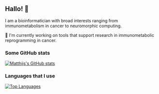 ## Hallo! 👋
I am a bioinformatician with broad interests ranging from immunometabolism in cancer to neuromorphic computing. 

🔭 I'm currently working on tools that support research in immunometabolic reprogramming in cancer.

<!--
**matthijshulsebos/matthijshulsebos** is a ✨ _special_ ✨ repository because its `README.md` (this file) appears on your GitHub profile.

Here are some ideas to get you started:

- 🔭 I’m currently working on ...
- 🌱 I’m currently learning ...
- 👯 I’m looking to collaborate on ...
- 🤔 I’m looking for help with ...
- 💬 Ask me about ...
- 📫 How to reach me: ...
- 😄 Pronouns: ...
- ⚡ Fun fact: ...
-->

### Some GitHub stats
[![Matthijs's GitHub stats](https://github-readme-stats.vercel.app/api?username=matthijshulsebos&show_icons=true&theme=tokyonight&include_all_commits=true&count_private=true&hide_rank=true)](https://github.com/anuraghazra/github-readme-stats)

### Languages that I use
[![Top Languages](https://github-readme-stats.vercel.app/api/top-langs/?username=matthijshulsebos&layout=compact&theme=tokyonight)](https://github.com/anuraghazra/github-readme-stats)
